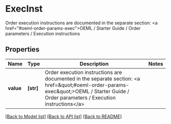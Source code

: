 # ExecInst

Order execution instructions are documented in the separate section: <a href=\"#oeml-order-params-exec\">OEML / Starter Guide / Order parameters / Execution instructions</a> 
## Properties
Name | Type | Description | Notes
------------ | ------------- | ------------- | -------------
**value** | **[str]** | Order execution instructions are documented in the separate section: &lt;a href&#x3D;\&quot;#oeml-order-params-exec\&quot;&gt;OEML / Starter Guide / Order parameters / Execution instructions&lt;/a&gt;  | 

[[Back to Model list]](../README.md#documentation-for-models) [[Back to API list]](../README.md#documentation-for-api-endpoints) [[Back to README]](../README.md)



